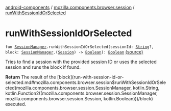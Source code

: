 [android-components](../index.md) / [mozilla.components.browser.session](index.md) / [runWithSessionIdOrSelected](./run-with-session-id-or-selected.md)

# runWithSessionIdOrSelected

`fun `[`SessionManager`](-session-manager/index.md)`.runWithSessionIdOrSelected(sessionId: `[`String`](https://kotlinlang.org/api/latest/jvm/stdlib/kotlin/-string/index.html)`?, block: `[`SessionManager`](-session-manager/index.md)`.(`[`Session`](-session/index.md)`) -> `[`Boolean`](https://kotlinlang.org/api/latest/jvm/stdlib/kotlin/-boolean/index.html)`): `[`Boolean`](https://kotlinlang.org/api/latest/jvm/stdlib/kotlin/-boolean/index.html) [(source)](https://github.com/mozilla-mobile/android-components/blob/master/components/browser/session/src/main/java/mozilla/components/browser/session/SessionManager.kt#L506)

Tries to find a session with the provided session ID or uses the selected session and runs the block if found.

**Return**
The result of the [block](run-with-session-id-or-selected.md#mozilla.components.browser.session$runWithSessionIdOrSelected(mozilla.components.browser.session.SessionManager, kotlin.String, kotlin.Function2((mozilla.components.browser.session.SessionManager, mozilla.components.browser.session.Session, kotlin.Boolean)))/block) executed.

